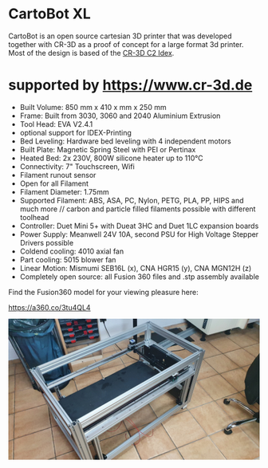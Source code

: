 # CartoBot XL
CartoBot is an open source cartesian 3D printer that was developed together with CR-3D as a proof of concept for a large format 3d printer. Most of the design is based of the [CR-3D C2 Idex](https://www.cr3d.de/produkt/c2-idex/).


# supported by https://www.cr-3d.de

- Built Volume: 850 mm x 410 x mm x 250 mm
- Frame: Built from 3030, 3060 and 2040 Aluminium Extrusion
- Tool Head: EVA V2.4.1
- optional support for IDEX-Printing
- Bed Leveling: Hardware bed leveling with 4 independent motors
- Built Plate: Magnetic Spring Steel with PEI or Pertinax
- Heated Bed: 2x 230V, 800W silicone heater up to 110°C
- Connectivity: 7" Touchscreen, Wifi
- Filament runout sensor
- Open for all Filament
- Filament Diameter: 1.75mm
- Supported Filament: ABS, ASA, PC, Nylon, PETG, PLA, PP, HIPS and much more // carbon and particle filled filaments possible with different toolhead
- Controller: Duet Mini 5+ with Dueat 3HC and Duet 1LC expansion boards
- Power Supply: Meanwell 24V 10A, second PSU for High Voltage Stepper Drivers possible
- Coldend cooling: 4010 axial fan
- Part cooling: 5015 blower fan
- Linear Motion: Mismumi SEB16L (x), CNA HGR15 (y), CNA MGN12H (z)
- Completely open source: all Fusion 360 files and .stp assembly available

Find the Fusion360 model for your viewing pleasure here:

https://a360.co/3tu4QL4

![CartoBot-XL](https://github.com/MacNite/CartoBot-XL/blob/main/Photos/built%20impressions/20220317_200857.jpg?raw=true)
